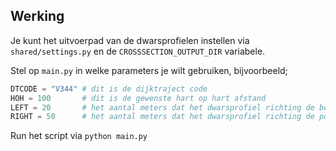 ## Werking

Je kunt het uitvoerpad van de dwarsprofielen instellen via ```shared/settings.py``` en de ```CROSSSECTION_OUTPUT_DIR``` variabele.

Stel op ```main.py``` in welke parameters je wilt gebruiken, bijvoorbeeld;

```python
DTCODE = "V344" # dit is de dijktraject code
HOH = 100       # dit is de gewenste hart op hart afstand
LEFT = 20       # het aantal meters dat het dwarsprofiel richting de boezem moet lopen
RIGHT = 50      # het aantal meters dat het dwarsprofiel richting de polder moet lopen
```

Run het script via ```python main.py```